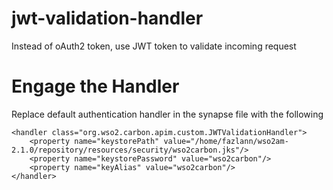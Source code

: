 # jwt-validation-handler
Instead of oAuth2 token, use JWT token to validate incoming request

# Engage the Handler

Replace default authentication handler in the synapse file with the following

```
<handler class="org.wso2.carbon.apim.custom.JWTValidationHandler">
	<property name="keystorePath" value="/home/fazlann/wso2am-2.1.0/repository/resources/security/wso2carbon.jks"/> 
	<property name="keystorePassword" value="wso2carbon"/> 
	<property name="keyAlias" value="wso2carbon"/> 
</handler>
```
